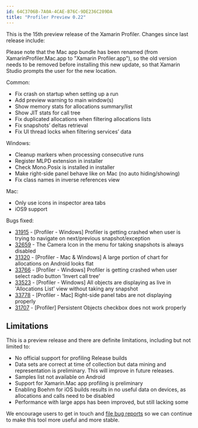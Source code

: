 ```yaml
---
id: 64C3706B-7A0A-4CAE-B76C-9DE236C289DA
title: "Profiler Preview 0.22"
---
```


This is the 15th preview release of the Xamarin Profiler. Changes since last release include:

Please note that the Mac app bundle has been renamed (from XamarinProfiler.Mac.app to "Xamarin Profiler.app"), so the old version needs to be removed before installing this new update, so that Xamarin Studio prompts the user for the new location.

Common:

* Fix crash on startup when setting up a run
* Add preview warning to main window(s)
* Show memory stats for allocations summary/list
* Show JIT stats for call tree
* Fix duplicated allocations when filtering allocations lists
* Fix snapshots’ deltas retrieval
* Fix UI thread locks when filtering services’ data

Windows:

* Cleanup markers when processing consecutive runs
* Register MLPD extension in installer
* Check Mono.Posix is installed in installer
* Make right-side panel behave like on Mac (no auto hiding/showing)
* Fix class names in inverse references view

Mac:

* Only use icons in inspector area tabs
* iOS9 support

Bugs fixed:

* [31915](https://bugzilla.xamarin.com/show_bug.cgi?id=31915) - [Profiler - Windows] Profiler is getting crashed when user is trying to navigate on next/previous snapshot/exception
* [32659](https://bugzilla.xamarin.com/show_bug.cgi?id=32659) - The Camera Icon in the menu for taking snapshots is always disabled
* [31320](https://bugzilla.xamarin.com/show_bug.cgi?id=31320) - [Profiler - Mac & Windows] A large portion of chart for allocations on Android looks flat
* [33766](https://bugzilla.xamarin.com/show_bug.cgi?id=33766) - [Profiler - Windows] Profiler is getting crashed when user select radio button 'Invert call tree'
* [33523](https://bugzilla.xamarin.com/show_bug.cgi?id=33532) - [Profiler - Windows] All objects are displaying as live in 'Allocations List' view without taking any snapshot
* [33778](https://bugzilla.xamarin.com/show_bug.cgi?id=33778) - [Profiler - Mac] Right-side panel tabs are not displaying properly
* [31707](https://bugzilla.xamarin.com/show_bug.cgi?id=31707) - [Profiler] Persistent Objects checkbox does not work properly

## Limitations

This is a preview release and there are definite limitations, including but not limited to:

* No official support for profiling Release builds
* Data sets are correct at time of collection but data mining and representation is preliminary. This will improve in future releases.
* Samples list not available on Android
* Support for Xamarin.Mac app profiling is preliminary
* Enabling Boehm for iOS builds results in no useful data on devices, as allocations and calls need to be disabled
* Performance with large apps has been improved, but still lacking some

We encourage users to get in touch and [file bug reports](https://bugzilla.xamarin.com/enter_bug.cgi?product=Profiler) so we can continue to make this tool more useful and more stable.

